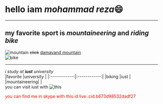 # hello iam *mohammad reza*:smile:<br>
___
## my favorite sport is _mountaineering_ and _riding bike_
![mountain](https://cosmosmagazine.com/wp-content/uploads/2020/02/190218-mount-full.jpg)
~~click~~ [damavand mountain](https://www.tabnak.ir/fa/news/900341/%D8%AF%D9%85%D8%A7%D9%88%D9%86%D8%AF-%D8%A7%D8%B2-%D8%B2%D8%A7%D9%88%DB%8C%D9%87%E2%80%8C%D8%A7%DB%8C-%DA%A9%D9%87-%D8%AA%D8%A7-%D8%A8%D9%87-%D8%AD%D8%A7%D9%84-%D9%86%D8%AF%DB%8C%D8%AF%D9%87%E2%80%8C%D8%A7%DB%8C%D8%AF)<br>
![bike](https://avatar.skype.com/v1/avatars/live:.cid.b673d98532dadf27?auth_key=396504639&size=m)
***
*i study at **iust** university*<br>
|favorite      |university    |
|:------------:|:------------:|
|biking        |iust          |
|mountaineering|              |
<br>
you can visit iust with
![this](http://www.iust.ac.ir/en)
<!DOCTYPE html>
<html>
 <head>
 </head>
 <body>
 <p  style="color:red;" >you can find me in skype with this id live:.cid.b673d98532dadf27<br></p>
 </body>
</html>


